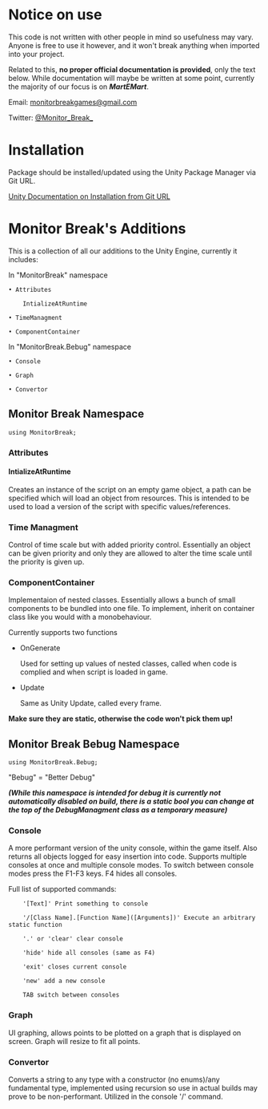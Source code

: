# Notice on use

This code is not written with other people in mind so usefulness may vary. Anyone is free to use it however, and it won't break anything when imported into your project.

Related to this, **no proper official documentation is provided**, only the text below. While documentation will maybe be written at some point, currently the majority of our focus is on ***MartEMart***.

Email: monitorbreakgames@gmail.com

Twitter: [@Monitor_Break_](https://twitter.com/Monitor_Break_)

# Installation

Package should be installed/updated using the Unity Package Manager via Git URL. 

[Unity Documentation on Installation from Git URL](https://docs.unity3d.com/Manual/upm-ui-giturl.html)

# Monitor Break's Additions

This is a collection of all our additions to the Unity Engine, currently it includes:

In "MonitorBreak" namespace

	• Attributes
  
		IntializeAtRuntime
    
	• TimeManagment
  
	• ComponentContainer
  
In "MonitorBreak.Bebug" namespace

	• Console
  
	• Graph
  
	• Convertor
	
## Monitor Break Namespace
	using MonitorBreak;
### Attributes
#### IntializeAtRuntime
Creates an instance of the script on an empty game object, a path can be specified which will load an object from resources. This is intended to be used to load a version of the script with specific values/references.

### Time Managment
Control of time scale but with added priority control. Essentially an object can be given priority and only they are allowed to alter the time scale until the priority is given up.

### ComponentContainer
Implementaion of nested classes. Essentially allows a bunch of small components to be bundled into one file. To implement, inherit on container class like you would with a monobehaviour.

Currently supports two functions	

- OnGenerate 

	Used for setting up values of nested classes, called when code is complied and when script is loaded in game.

- Update 

	Same as Unity Update, called every frame.

**Make sure they are static, otherwise the code won't pick them up!**

## Monitor Break Bebug Namespace
	using MonitorBreak.Bebug;
"Bebug" = "Better Debug"

***(While this namespace is intended for debug it is currently not automatically disabled on build, there is a static bool you can change at the top of the DebugManagment class as a temporary measure)***

### Console
A more performant version of the unity console, within the game itself. Also returns all objects logged for easy insertion into code. Supports multiple consoles at once and multiple console modes. To switch between console modes press the F1-F3 keys. F4 hides all consoles.

Full list of supported commands:

        '[Text]' Print something to console

        '/[Class Name].[Function Name]([Arguments])' Execute an arbitrary static function
	
        '.' or 'clear' clear console
	
        'hide' hide all consoles (same as F4)
	
        'exit' closes current console
	
        'new' add a new console
	
        TAB switch between consoles
	
### Graph
UI graphing, allows points to be plotted on a graph that is displayed on screen. Graph will resize to fit all points. 

### Convertor
Converts a string to any type with a constructor (no enums)/any fundamental type, implemented using recursion so use in actual builds may prove to be non-performant. Utilized in the console '/' command.
